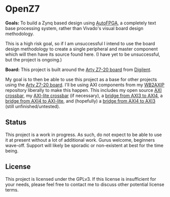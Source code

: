 # OpenZ7

**Goals:** To build a Zynq based design using
[AutoFPGA](https://github.com/ZipCPU/autofpga), a completely text base
processing system, rather than Vivado's visual board design methodology.

This is a high risk goal, so if I am unsuccessful I intend to use the board
design methodology to create a single peripheral and master component which
will then have its source found here.  (I have yet to be unsuccessful, but
the project is ongoing.)

**Board:** This project is built around the [Arty Z7-20
board](https://store.digilentinc.com/arty-z7-apsoc-zynq-7000-development-board-for-makers-and-hobbyists/)
from [Digilent](https://store.digilentinc.com).

My goal is to then be able to use this project as a base for other projects
using the [Arty Z7-20
board](https://store.digilentinc.com/arty-z7-apsoc-zynq-7000-development-board-for-makers-and-hobbyists/).
I'll be using AXI components from my
[WB2AXIP](https://github.com/ZipCPU/wb2axip) repository liberally to make this
happen.  This includes my open source [AXI
crossbar](https://github.com/ZipCPU/wb2axip/blob/master/rtl/axixbar.v), my
[AXI-lite 
crossbar](https://github.com/ZipCPU/wb2axip/blob/master/rtl/axilxbar.v) (if
necessary), a [bridge from AXI3 to
AXI4](https://github.com/ZipCPU/wb2axip/blob/master/rtl/axi32axi.v),
a [bridge from AXI4 to
AXI-lite](https://github.com/ZipCPU/wb2axip/blob/master/rtl/axi2axilite.v),
and (hopefully) a [bridge from AXI4 to
AXI3](https://github.com/ZipCPU/wb2axip/blob/master/rtl/axi2axi3.v) (still
unfinished/untested).

## Status

This project is a work in progress.  As such, do not expect to be able to use
it at present without a lot of additional work.  Gurus welcome, beginners
wave-off.  Support will likely be sporadic or non-existent at best for the
time being.

## License

This project is licensed under the GPLv3.  If this license is insufficient
for your needs, please feel free to contact me to discuss other potential
license terms.

